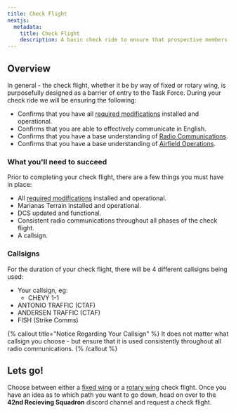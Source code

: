 ```yaml
---
title: Check Flight
nextjs:
  metadata:
    title: Check Flight
    description: A basic check ride to ensure that prospective members have basic airmanship and communication skills in order to succeed.
---
```


## Overview

In general - the check flight, whether it be by way of fixed or rotary wing, is purposefully designed as a barrier of entry to the Task Force. During your check ride we will be ensuring the following:

- Confirms that you have all [required modifications](/docs/resources/modifications) installed and operational.
- Confirms that you are able to effectively communicate in English.
- Confirms that you have a base understanding of [Radio Communications](/docs/procedures/radio-communications).
- Confirms that you have a base understanding of [Airfield Operations](/docs/procedures/airfield-operations).

### What you'll need to succeed

Prior to completing your check flight, there are a few things you must have in place:

- All [required modifications](/docs/resources/modifications) installed and operational.
- Marianas Terrain installed and operational.
- DCS updated and functional.
- Consistent radio communications throughout all phases of the check flight.
- A callsign.

### Callsigns

For the duration of your check flight, there will be 4 different callsigns being used:

- Your callsign, eg:
  - CHEVY 1-1
- ANTONIO TRAFFIC (CTAF)
- ANDERSEN TRAFFIC (CTAF)
- FISH (Strike Comms)

{% callout title="Notice Regarding Your Callsign" %}
It does not matter what callsign you choose - but ensure that it is used consistently throughout all radio communications.
{% /callout %}

## Lets go!

Choose between either a [fixed wing](/docs/membership/check-flight/fixed-wing) or a [rotary wing](/docs/membership/check-flight/rotary-wing) check flight. Once you have an idea as to which path you want to go down, head on over to the **42nd Recieving Squadron** discord channel and request a check flight.

